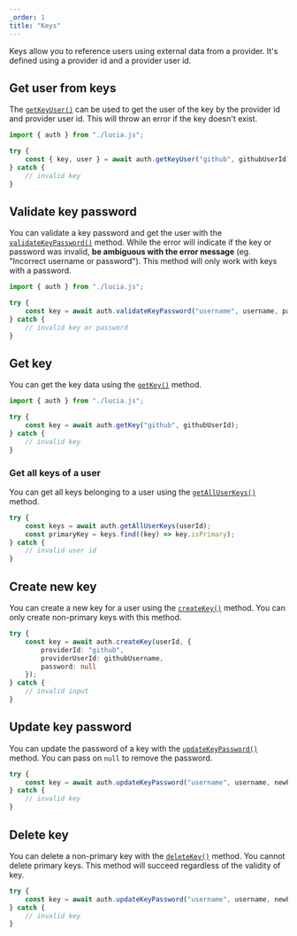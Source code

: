 ```yaml
---
_order: 1
title: "Keys"
---
```


Keys allow you to reference users using external data from a provider. It's defined using a provider id and a provider user id.

## Get user from keys

The [`getKeyUser()`]() can be used to get the user of the key by the provider id and provider user id. This will throw an error if the key doesn't exist.

```ts
import { auth } from "./lucia.js";

try {
	const { key, user } = await auth.getKeyUser("github", githubUserId);
} catch {
	// invalid key
}
```

## Validate key password

You can validate a key password and get the user with the [`validateKeyPassword()`]() method. While the error will indicate if the key or password was invalid, **be ambiguous with the error message** (eg. "Incorrect username or password"). This method will only work with keys with a password.

```ts
import { auth } from "./lucia.js";

try {
	const key = await auth.validateKeyPassword("username", username, password);
} catch {
	// invalid key or password
}
```

## Get key

You can get the key data using the [`getKey()`]() method.

```ts
import { auth } from "./lucia.js";

try {
	const key = await auth.getKey("github", githubUserId);
} catch {
	// invalid key
}
```

### Get all keys of a user

You can get all keys belonging to a user using the [`getAllUserKeys()`]() method.

```ts
try {
	const keys = await auth.getAllUserKeys(userId);
	const primaryKey = keys.find((key) => key.isPrimary);
} catch {
	// invalid user id
}
```

## Create new key

You can create a new key for a user using the [`createKey()`]() method. You can only create non-primary keys with this method.

```ts
try {
	const key = await auth.createKey(userId, {
        providerId: "github",
        providerUserId: githubUsername,
        password: null
    });
} catch {
	// invalid input
}
```

## Update key password

You can update the password of a key with the [`updateKeyPassword()`]() method. You can pass on `null` to remove the password.

```ts
try {
	const key = await auth.updateKeyPassword("username", username, newPassword);
} catch {
	// invalid key
}
```

## Delete key

You can delete a non-primary key with the [`deleteKey()`]() method. You cannot delete primary keys. This method will succeed regardless of the validity of key.

```ts
try {
	const key = await auth.updateKeyPassword("username", username, newPassword);
} catch {
	// invalid key
}
```